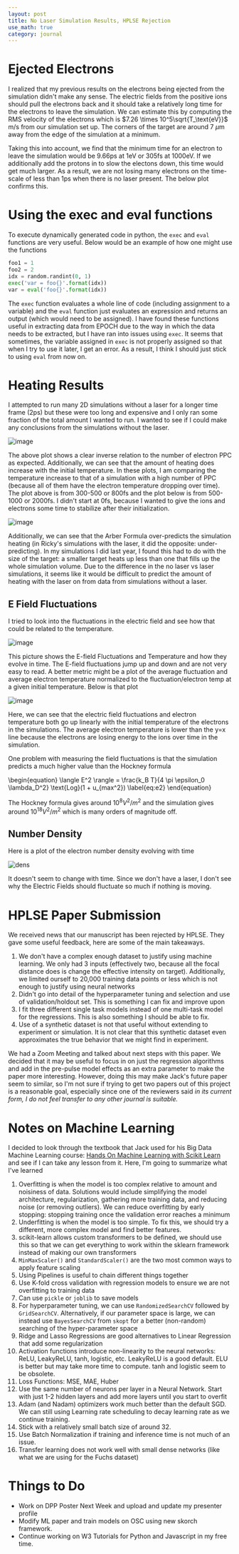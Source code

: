 ```yaml
---
layout: post
title: No Laser Simulation Results, HPLSE Rejection
use_math: true
category: journal
---
```


# Ejected Electrons

I realized that my previous results on the electrons being ejected from the simulation didn't make any sense. The electric fields from the positive ions should pull the electrons back and it should take a relatively long time for the electrons to leave the simulation.
We can estimate this by computing the RMS velocity of the electrons which is $7.26 \times 10^5\sqrt{T_\text{eV}}$ m/s from our simulation set up. The corners of the target are around 7 $\mu$m away from the edge of the simulation at a minimum.

Taking this into account, we find that the minimum time for an electron to leave the simulation would be 9.66ps at 1eV or 305fs at 1000eV. If we additionally add the protons in to slow the electons down, this time would get much larger.
As a result, we are not losing many electrons on the time-scale of less than 1ps when there is no laser present. The below plot confirms this.

# Using the exec and eval functions

To execute dynamically generated code in python, the `exec` and `eval` functions are very useful. Below would be an example of how one might use the functions

```python
foo1 = 1
foo2 = 2
idx = random.randint(0, 1)
exec('var = foo{}'.format(idx))
var = eval('foo{}'.format(idx))
```

The `exec` function evaluates a whole line of code (including assignment to a variable) and the `eval` function just evaluates an expression and returns an output (which would need to be assigned). 
I have found these functions useful in extracting data from EPOCH due to the way in which the data needs to be extracted, but I have ran into issues using `exec`.
It seems that sometimes, the variable assigned in `exec` is not properly assigned so that when I try to use it later, I get an error. As a result, I think I should just stick to using `eval` from now on.

# Heating Results
I attempted to run many 2D simulations without a laser for a longer time frame (2ps) but these were too long and expensive and I only ran some fraction of the total amount I wanted to run. I wanted to see if I could make any conclusions from the simulations without the laser.

![image](https://github.com/ronak-n-desai/ronak-n-desai.github.io/assets/98538788/3a5ac5dd-9f12-4b85-9aea-c93fd8d8c559)

The above plot shows a clear inverse relation to the number of electron PPC as expected. Additionally, we can see that the amount of heating does increase with the initial temperature. In these plots, I am comparing the temperature increase to that of a simulation with a high number of PPC (because all of them have the electron temperature dropping over time). The plot above is from 300-500 or 800fs and the plot below is from 500-1000 or 2000fs. I didn't start at 0fs, because I wanted to give the ions and electrons some time to stabilize after their initialization. 

![image](https://github.com/ronak-n-desai/ronak-n-desai.github.io/assets/98538788/f4611856-956d-4b95-a67f-dbe14c708975)

Additionally, we can see that the Arber Formula over-predicts the simulation heating (in Ricky's simulations with the laser, it did the opposite: under-predicting). In my simulations I did last year, I found this had to do with the size of the target: a smaller target heats up less than one that fills up the whole simulation volume. Due to the difference in the no laser vs laser simulations, it seems like it would be difficult to predict the amount of heating with the laser on from data from simulations without a laser.

## E Field Fluctuations
<!-- https://phys.libretexts.org/Bookshelves/Thermodynamics_and_Statistical_Mechanics/Essential_Graduate_Physics_-_Statistical_Mechanics_(Likharev)/05%3A_Fluctuations/5.01%3A_Characterization_of_fluctuations -->
I tried to look into the fluctuations in the electric field and see how that could be related to the temperature.

![image](https://github.com/ronak-n-desai/ronak-n-desai.github.io/assets/98538788/c51b829d-d3c1-417d-b5c4-f73014917d6c)

This picture shows the E-field Fluctuations and Temperature and how they evolve in time. The E-field fluctuations jump up and down and are not very easy to read. A better metric might be a plot of the average fluctuation and average electron temperature normalized to the fluctuation/electron temp at a given initial temperature. Below is that plot

![image](https://github.com/ronak-n-desai/ronak-n-desai.github.io/assets/98538788/d95fc535-6279-4d0d-801c-48450abf95d0)

Here, we can see that the electric field fluctuations and electron temperature both go up linearly with the initial temperature of the electrons in the simulations. The average electron temperature is lower than the y=x line because the electrons are losing energy to the ions over time in the simulation.

One problem with measuring the field fluctuations is that the simulation predicts a much higher value than the Hockney formula

\begin{equation}
\langle E^2 \rangle = \frac{k_B T}{4 \pi \epsilon_0 \lambda_D^2} \text{Log}(1 + u_{max^2}) \label{eq:e2}
\end{equation}

The Hockney formula gives around $10^8 V^2/m^2$ and the simulation gives around $10^{18} V^2/m^2$ which is many orders of magnitude off. 

## Number Density

Here is a plot of the electron number density evolving with time

![dens](https://github.com/ronak-n-desai/ronak-n-desai.github.io/assets/98538788/369bd547-5cb3-406a-9a21-963c18c83959)

It doesn't seem to change with time. Since we don't have a laser, I don't see why the Electric Fields should fluctuate so much if nothing is moving.

# HPLSE Paper Submission

We received news that our manuscript has been rejected by HPLSE. They gave some useful feedback, here are some of the main takeaways. 

1. We don't have a complex enough dataset to justify using machine learning. We only had 3 inputs (effectively two, because all the focal distance does is change the effective intensity on target). Additionally, we limited ourself to 20,000 training data points or less which is not enough to justify using neural networks
2. Didn't go into detail of the hyperparameter tuning and selection and use of validation/holdout set. This is something I can fix and improve upon
3. I fit three different single task models instead of one multi-task model for the regressions. This is also something I should be able to fix.
4. Use of a synthetic dataset is not that useful without extending to experiment or simulation. It is not clear that this synthetic dataset even approximates the true behavior that we might find in experiment.

We had a Zoom Meeting and talked about next steps with this paper. We decided that it may be useful to focus in on just the regression algorithms and add in the pre-pulse model effects as an extra parameter to make the paper more interesting. However, doing this may make Jack's future paper seem to similar, so I'm not sure if trying to get two papers out of this project is a reasonable goal, especially since one of the reviewers said *in its current form, I do not feel transfer to any other journal is suitable.*

# Notes on Machine Learning

I decided to look through the textbook that Jack used for his Big Data Machine Learning course: [Hands On Machine Learning with Scikit Learn](https://www.amazon.com/Hands-Machine-Learning-Scikit-Learn-TensorFlow/dp/1491962291) and see if I can take any lesson from it. Here, I'm going to summarize what I've learned

1. Overfitting is when the model is too complex relative to amount and noisiness of data. Solutions would include simplifying the model architecture, regularization, gathering more training data, and reducing noise (or removing outliers). We can reduce overfitting by early stopping: stopping training once the validation error reaches a minimum
2. Underfitting is when the model is too simple. To fix this, we should try a different, more complex model and find better features.
3. scikit-learn allows custom transformers to be defined, we should use this so that we can get everything to work within the sklearn framework instead of making our own transformers
4. `MinMaxScaler()` and `StandardScaler()` are the two most common ways to apply feature scaling
5. Using Pipelines is useful to chain different things together
6. Use K-fold cross validation with regression models to ensure we are not overfitting to training data
7. Can use `pickle` or `joblib` to save models
8. For hyperparameter tuning, we can use `RandomizedSearchCV` followed by `GridSearchCV`. Alternatively, if our parameter space is large, we can instead use `BayesSearchCV` from `skopt` for a better (non-random) searching of the hyper-parameter space
9. Ridge and Lasso Regressions are good alternatives to Linear Regression that add some regularization
10. Activation functions introduce non-linearity to the neural networks: ReLU, LeakyReLU, tanh, logistic, etc. LeakyReLU is a good default. ELU is better but may take more time to compute. tanh and logistic seem to be obsolete.
11. Loss Functions: MSE, MAE, Huber
12. Use the same number of neurons per layer in a Neural Network. Start with just 1-2 hidden layers and add more layers until you start to overfit
13. Adam (and Nadam) optimizers work much better than the default SGD. We can still using Learning rate scheduling to decay learning rate as we continue training.
14. Stick with a relatively small batch size of around 32.
15. Use Batch Normalization if training and inference time is not much of an issue.
16. Transfer learning does not work well with small dense networks (like what we are using for the Fuchs dataset)

# Things to Do
- Work on DPP Poster Next Week and upload and update my presenter profile
- Modify ML paper and train models on OSC using new skorch framework.
- Continue working on W3 Tutorials for Python and Javascript in my free time.
